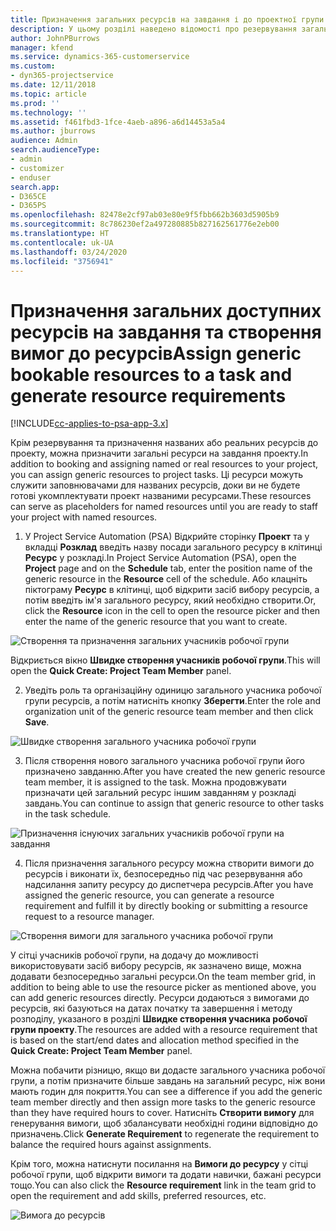 ```yaml
---
title: Призначення загальних ресурсів на завдання і до проектної групи
description: У цьому розділі наведено відомості про резервування загальних ресурсів для завдань і проектних команд.
author: JohnPBurrows
manager: kfend
ms.service: dynamics-365-customerservice
ms.custom:
- dyn365-projectservice
ms.date: 12/11/2018
ms.topic: article
ms.prod: ''
ms.technology: ''
ms.assetid: f461fbd3-1fce-4aeb-a896-a6d14453a5a4
ms.author: jburrows
audience: Admin
search.audienceType:
- admin
- customizer
- enduser
search.app:
- D365CE
- D365PS
ms.openlocfilehash: 82478e2cf97ab03e80e9f5fbb662b3603d5905b9
ms.sourcegitcommit: 8c786230ef2a497280885b827162561776e2eb00
ms.translationtype: HT
ms.contentlocale: uk-UA
ms.lasthandoff: 03/24/2020
ms.locfileid: "3756941"
---
```

# <a name="assign-generic-bookable-resources-to-a-task-and-generate-resource-requirements"></a><span data-ttu-id="abe62-103">Призначення загальних доступних ресурсів на завдання та створення вимог до ресурсів</span><span class="sxs-lookup"><span data-stu-id="abe62-103">Assign generic bookable resources to a task and generate resource requirements</span></span> 

[!INCLUDE[cc-applies-to-psa-app-3.x](../includes/cc-applies-to-psa-app-3x.md)]

<span data-ttu-id="abe62-104">Крім резервування та призначення названих або реальних ресурсів до проекту, можна призначити загальні ресурси на завдання проекту.</span><span class="sxs-lookup"><span data-stu-id="abe62-104">In addition to booking and assigning named or real resources to your project, you can assign generic resources to project tasks.</span></span> <span data-ttu-id="abe62-105">Ці ресурси можуть служити заповнювачами для названих ресурсів, доки ви не будете готові укомплектувати проект названими ресурсами.</span><span class="sxs-lookup"><span data-stu-id="abe62-105">These resources can serve as placeholders for named resources until you are ready to staff your project with named resources.</span></span> 

1. <span data-ttu-id="abe62-106">У Project Service Automation (PSA) Відкрийте сторінку **Проект** та у вкладці **Розклад** введіть назву посади загального ресурсу в клітинці **Ресурс** у розкладі.</span><span class="sxs-lookup"><span data-stu-id="abe62-106">In Project Service Automation (PSA), open the **Project** page and on the **Schedule** tab, enter the position name of the generic resource in the **Resource** cell of the schedule.</span></span> <span data-ttu-id="abe62-107">Або клацніть піктограму **Ресурс** в клітинці, щоб відкрити засіб вибору ресурсів, а потім введіть ім'я загального ресурсу, який необхідно створити.</span><span class="sxs-lookup"><span data-stu-id="abe62-107">Or, click the **Resource** icon in the cell to open the resource picker and then enter the name of the generic resource that you want to create.</span></span>

![Створення та призначення загальних учасників робочої групи](media/RM-how-to-9.png)

<span data-ttu-id="abe62-109">Відкриється вікно **Швидке створення учасників робочої групи**.</span><span class="sxs-lookup"><span data-stu-id="abe62-109">This will open the **Quick Create: Project Team Member** panel.</span></span> 

2. <span data-ttu-id="abe62-110">Уведіть роль та організаційну одиницю загального учасника робочої групи ресурсів, а потім натисніть кнопку **Зберегти**.</span><span class="sxs-lookup"><span data-stu-id="abe62-110">Enter the role and organization unit of the generic resource team member and then click **Save**.</span></span>

![Швидке створення загального учасника робочої групи](media/RM-how-to-10.png)

3. <span data-ttu-id="abe62-112">Після створення нового загального учасника робочої групи його призначено завданню.</span><span class="sxs-lookup"><span data-stu-id="abe62-112">After you have created the new generic resource team member, it is assigned to the task.</span></span> <span data-ttu-id="abe62-113">Можна продовжувати призначати цей загальний ресурс іншим завданням у розкладі завдань.</span><span class="sxs-lookup"><span data-stu-id="abe62-113">You can continue to assign that generic resource to other tasks in the task schedule.</span></span>

![Призначення існуючих загальних учасників робочої групи на завдання](media/RM-how-to-11.png)

4. <span data-ttu-id="abe62-115">Після призначення загального ресурсу можна створити вимоги до ресурсів і виконати їх, безпосередньо під час резервування або надсилання запиту ресурсу до диспетчера ресурсів.</span><span class="sxs-lookup"><span data-stu-id="abe62-115">After you have assigned the generic resource, you can generate a resource requirement and fulfill it by directly booking or submitting a resource request to a resource manager.</span></span>

![Створення вимоги для загального учасника робочої групи](media/RM-how-to-12.png)

<span data-ttu-id="abe62-117">У сітці учасників робочої групи, на додачу до можливості використовувати засіб вибору ресурсів, як зазначено вище, можна додавати безпосередньо загальні ресурси.</span><span class="sxs-lookup"><span data-stu-id="abe62-117">On the team member grid, in addition to being able to use the resource picker as mentioned above, you can add generic resources directly.</span></span> <span data-ttu-id="abe62-118">Ресурси додаються з вимогами до ресурсів, які базуються на датах початку та завершення і методу розподілу, указаного в розділі **Швидке створення учасника робочої групи проекту**.</span><span class="sxs-lookup"><span data-stu-id="abe62-118">The resources are added with a resource requirement that is based on the start/end dates and allocation method specified in the **Quick Create: Project Team Member** panel.</span></span>

<span data-ttu-id="abe62-119">Можна побачити різницю, якщо ви додасте загального учасника робочої групи, а потім призначите більше завдань на загальний ресурс, ніж вони мають годин для покриття.</span><span class="sxs-lookup"><span data-stu-id="abe62-119">You can see a difference if you add the generic team member directly and then assign more tasks to the generic resource than they have required hours to cover.</span></span> <span data-ttu-id="abe62-120">Натисніть **Створити вимогу** для генерування вимоги, щоб збалансувати необхідні години відповідно до призначень.</span><span class="sxs-lookup"><span data-stu-id="abe62-120">Click **Generate Requirement** to regenerate the requirement to balance the required hours against assignments.</span></span>

<span data-ttu-id="abe62-121">Крім того, можна натиснути посилання на **Вимоги до ресурсу** у сітці робочої групи, щоб відкрити вимоги та додати навички, бажані ресурси тощо.</span><span class="sxs-lookup"><span data-stu-id="abe62-121">You can also click the **Resource requirement** link in the team grid to open the requirement and add skills, preferred resources, etc.</span></span>

![Вимога до ресурсів](media/RM-how-to-13.png)

